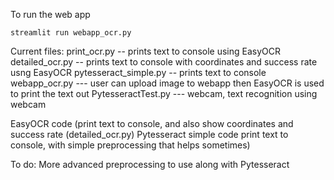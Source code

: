 To run the web app

`streamlit run webapp_ocr.py`

Current files: 
print_ocr.py -- prints text to console using EasyOCR 
detailed_ocr.py -- prints text to console with coordinates and success rate usng EasyOCR 
pytesseract_simple.py -- prints text to console 
webapp_ocr.py --- user can upload image to webapp then EasyOCR is used to print the text out
PytesseractTest.py --- webcam, text recognition using webcam

EasyOCR code (print text to console, and also show coordinates and success rate (detailed_ocr.py) Pytesseract simple code print text to console, with simple preprocessing that helps sometimes) 


To do: More advanced preprocessing to use along with Pytesseract
